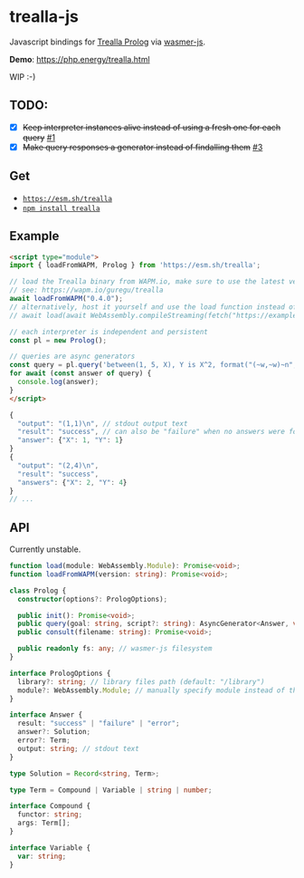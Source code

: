 # trealla-js

Javascript bindings for [Trealla Prolog](https://github.com/trealla-prolog/trealla) via [wasmer-js](https://github.com/wasmerio/wasmer-js).

**Demo**: https://php.energy/trealla.html

WIP :-)

## TODO:
- [x] ~~Keep interpreter instances alive instead of using a fresh one for each query~~ [#1](https://github.com/guregu/trealla-js/issues/1)
- [x] ~~Make query responses a generator instead of findalling them~~ [#3](https://github.com/guregu/trealla-js/issues/3)

## Get
- [`https://esm.sh/trealla`](https://esm.sh/)
- [`npm install trealla`](https://www.npmjs.com/package/trealla)

## Example

```html
<script type="module">
import { loadFromWAPM, Prolog } from 'https://esm.sh/trealla';

// load the Trealla binary from WAPM.io, make sure to use the latest version!
// see: https://wapm.io/guregu/trealla
await loadFromWAPM("0.4.0");
// alternatively, host it yourself and use the load function instead of loadFromWAPM:
// await load(await WebAssembly.compileStreaming(fetch("https://example.com/foo/bar/tpl.wasm"));

// each interpreter is independent and persistent 
const pl = new Prolog();

// queries are async generators
const query = pl.query('between(1, 5, X), Y is X^2, format("(~w,~w)~n", [X, Y]).');
for await (const answer of query) {
  console.log(answer);
}
</script>
```

```javascript
{
  "output": "(1,1)\n", // stdout output text
  "result": "success", // can also be "failure" when no answers were found, or "error" when an exception was thrown
  "answer": {"X": 1, "Y": 1}
}
{
  "output": "(2,4)\n",
  "result": "success",
  "answers": {"X": 2, "Y": 4}
}
// ...
```

## API
Currently unstable.

```typescript
function load(module: WebAssembly.Module): Promise<void>;
function loadFromWAPM(version: string): Promise<void>;

class Prolog {
  constructor(options?: PrologOptions);

  public init(): Promise<void>;
  public query(goal: string, script?: string): AsyncGenerator<Answer, void, void>;
  public consult(filename: string): Promise<void>;

  public readonly fs: any; // wasmer-js filesystem
}

interface PrologOptions {
  library?: string; // library files path (default: "/library")
  module?: WebAssembly.Module; // manually specify module instead of the default (make sure wasmer-js is initialized first)
}

interface Answer {
  result: "success" | "failure" | "error";
  answer?: Solution;
  error?: Term;
  output: string; // stdout text
}

type Solution = Record<string, Term>;

type Term = Compound | Variable | string | number;

interface Compound {
  functor: string;
  args: Term[];
}

interface Variable {
  var: string;
}
```